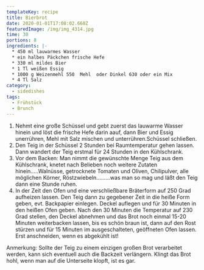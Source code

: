 ```yaml
---
templateKey: recipe
title: Bierbrot
date: 2020-01-01T17:08:02.660Z
featuredImage: /img/img_4314.jpg
time: 30
portions: 8
ingredients: |-
  * 450 ml lauwarmes Wasser
  * ein halbes Päckchen frische Hefe
  * 330 ml mildes Bier
  * 1 Tl weißen Essig
  * 1000 g Weizenmehl 550  Mehl  oder Dinkel 630 oder ein Mix
  * 4 Tl Salz
category:
  - sidedishes
tags:
  - Frühstück
  - Brunch
---
```


1. Nehmt eine große Schüssel und gebt zuerst das lauwarme Wasser hinein und löst die frische Hefe darin aauf, dann Bier und Essig unerrühren, Mehl mit Salz mischen und unterrühren.Schüssel schließen.
2. Den Teig in der Schüssel 2 Stunden bei Raumtemperatur gehen lassen. Dann wandert der Teig erstmal für 24 Stunden in den Kühlschrank.
3. Vor dem Backen: Man nimmt die gewünschte Menge Teig aus dem Kühlschrank, knetet nach Belieben noch weitere Zutaten hinein.....Walnüsse, getrocknete Tomaten und Oliven, Chilipulver, alle möglichen Körner, Röstzwiebeln.........was man so mag und läßt den Teig dann eine Stunde ruhen.
4. In der Zeit den Ofen und eine verschließbare Bräterform auf 250 Grad aufheizen lassen. Den Teig dann zu gegebener Zeit in die heiße Form geben, evt. Backpapier einlegen. Deckel auflegen und für 30 Minuten in den heißen Ofen geben. Nach den 30 Minuten die Temperatur auf 230 Grad stellen, den Deckel abnehmen und das Brot noch einmal 15-20 Minuten weiterbacken lassen, bis es schön braun ist, dann auf den Rost stürzen und für 15 Minuten im ausgeschalteten, geöffneten Ofen lassen. Erst anschneiden, wenn es abgekühlt ist!

Anmerkung: Sollte der Teig zu einem einzigen großen Brot verarbeitet werden, kann sich eventuell auch die Backzeit verlängern. Klingt das Brot hohl, wenn man auf die Unterseite klopft, ist es gar.
